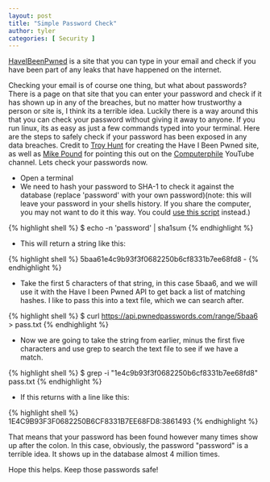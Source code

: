 ```yaml
---
layout: post
title: "Simple Password Check"
author: tyler
categories: [ Security ]
---
```


<a class="randomcolor" href="https://haveibeenpwned.com/" target="_blank">HaveIBeenPwned</a> is a site that you can type in your email and check if you have been part of any leaks that have happened on the internet. 
  
 
Checking your email is of course one thing, but what about passwords? There is a page on that site that you can enter your password and check if it has shown up in any of the breaches, but no matter how trustworthy a person or site is, I think its a terrible idea. Luckily there is a way around this that you can check your password without giving it away to anyone. If you run linux, its as easy as just a few commands typed into your terminal. Here are the steps to safely check if your password has been exposed in any data breaches. Credit to <a class="randomcolor" href="https://www.troyhunt.com/" target="_blank">Troy Hunt</a> for creating the Have I Been Pwned site, as well as <a class="randomcolor" href="https://github.com/mikepound" target="_blank">Mike Pound</a> for pointing this out on the <a class="randomcolor" href="https://www.youtube.com/watch?v=hhUb5iknVJs" target="_blank">Computerphile</a> YouTube channel. Lets check your passwords now. 

- Open a terminal
- We need to hash your password to SHA-1 to check it against the database (replace 'password' with your own password)(note: this will leave your password in your shells history. If you share the computer, you may not want to do it this way. You could <a class="randomcolor" href="https://github.com/UnclassedPenguin/scripts/blob/master/passwordcheck.py" target="_blank">use this script</a> instead.) 

{% highlight shell %}
$ echo -n 'password' | sha1sum
{% endhighlight %}

- This will return a string like this:  

{% highlight shell %}
5baa61e4c9b93f3f0682250b6cf8331b7ee68fd8  -
{% endhighlight %}

- Take the first 5 characters of that string, in this case 5baa6, and we will use it with the Have I been Pwned API to get back a list of matching hashes. I like to pass this into a text file, which we can search after.  

{% highlight shell %}
$ curl https://api.pwnedpasswords.com/range/5baa6 > pass.txt
{% endhighlight %}

- Now we are going to take the string from earlier, minus the first five characters and use grep to search the text file to see if we have a match.  

{% highlight shell %}
$ grep -i "1e4c9b93f3f0682250b6cf8331b7ee68fd8" pass.txt
{% endhighlight %}

- If this returns with a line like this:  

{% highlight shell %}
1E4C9B93F3F0682250B6CF8331B7EE68FD8:3861493
{% endhighlight %}
 
That means that your password has been found however many times show up after the colon. In this case, obviously, the password "password" is a terrible idea. It shows up in the database almost 4 million times.  

Hope this helps. Keep those passwords safe!
